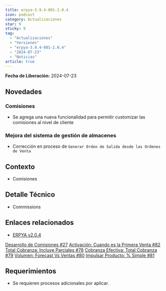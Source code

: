 ```yaml
---
title: erpya-3.9.4-001-2.0.4
icon: podcast
category: Actualizaciones
star: 9
sticky: 9
tag:
  - "Actualizaciones"
  - "Versiones"
  - "erpya-3.9.4-001-2.0.4"
  - "2024-07-23"
  - "Noticias"
article: true
---
```


**Fecha de Liberación:** 2024-07-23

## Novedades

### Comisiones

- Se agrega una nueva funcionalidad para permitir customizar las comisiones al nivel de cliente

### Mejora del sistema de gestión de almacenes

- Corrección en proceso de `Generar Orden de Salida desde las Ordenes de Venta`

## Contexto

- Comisiones

## Detalle Técnico

- Commissions

## Enlaces relacionados

- [ERPYA v2.0.4](https://github.com/erpya/adempiere_patch_zk/releases/tag/2.0.4)

[Desarrollo de Comisiones #27](https://github.com/erpcya/Control-NATULAC/issues/27)
[Activación: Cuando es la Primera Venta #82](https://github.com/erpcya/Control-NATULAC/issues/82)
[Total Cobranza: Incluye Parciales #78](https://github.com/erpcya/Control-NATULAC/issues/78)
[Cobranza Efectiva: Total Cobranza #79](https://github.com/erpcya/Control-NATULAC/issues/79)
[Volumen: Forecast Vs Ventas #80](https://github.com/erpcya/Control-NATULAC/issues/80)
[Impulsar Producto: % Simple #81](https://github.com/erpcya/Control-NATULAC/issues/81)

## Requerimientos

- Se requieren procesos adicionales por aplicar.
